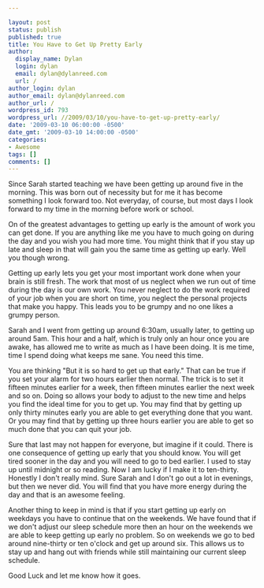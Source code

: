 ```yaml
---

layout: post
status: publish
published: true
title: You Have to Get Up Pretty Early
author:
  display_name: Dylan
  login: dylan
  email: dylan@dylanreed.com
  url: /
author_login: dylan
author_email: dylan@dylanreed.com
author_url: /
wordpress_id: 793
wordpress_url: //2009/03/10/you-have-to-get-up-pretty-early/
date: '2009-03-10 06:00:00 -0500'
date_gmt: '2009-03-10 14:00:00 -0500'
categories:
- Awesome
tags: []
comments: []
---
```


Since Sarah started teaching we have been getting up around five in the morning. This was born out of necessity but for me it has become something I look forward too. Not everyday, of course, but most days I look forward to my time in the morning before work or school. 

On of the greatest advantages to getting up early is the amount of work you can get done. If you are anything like me you have to much going on during the day and you wish you had more time. You might think that if you stay up late and sleep in that will gain you the same time as getting up early. Well you though wrong.

Getting up early lets you get your most important work done when your brain is still fresh. The work that most of us neglect when we run out of time during the day is our own work. You never neglect to do the work required of your job when you are short on time, you neglect the personal projects that make you happy. This leads you to be grumpy and no one likes a grumpy person. 

Sarah and I went from getting up around 6:30am, usually later, to getting up around 5am. This hour and a half, which is truly only an hour once you are awake, has allowed me to write as much as I have been doing. It is me time, time I spend doing what keeps me sane. You need this time.

You are thinking "But it is so hard to get up that early." That can be true if you set your alarm for two hours earlier then normal. The trick is to set it fifteen minutes earlier for a week, then fifteen minutes earlier the next week and so on. Doing so allows your body to adjust to the new time and helps you find the ideal time for you to get up. You may find that by getting up only thirty minutes early you are able to get everything done that you want. Or you may find that by getting up three hours earlier you are able to get so much done that you can quit your job. 

Sure that last may not happen for everyone, but imagine if it could. There is one consequence of getting up early that you should know. You will get tired sooner in the day and you will need to go to bed earlier. I used to stay up until midnight or so reading. Now I am lucky if I make it to ten-thirty. Honestly I don't really mind. Sure Sarah and I don't go out a lot in evenings, but then we never did. You will find that you have more energy during the day and that is an awesome feeling. 

Another thing to keep in mind is that if you start getting up early on weekdays you have to continue that on the weekends. We have found that if we don't adjust our sleep schedule more then an hour on the weekends we are able to keep getting up early no problem. So on weekends we go to bed around nine-thirty or ten o'clock and get up around six. This allows us to stay up and hang out with friends while still maintaining our current sleep schedule. 

Good Luck and let me know how it goes.
